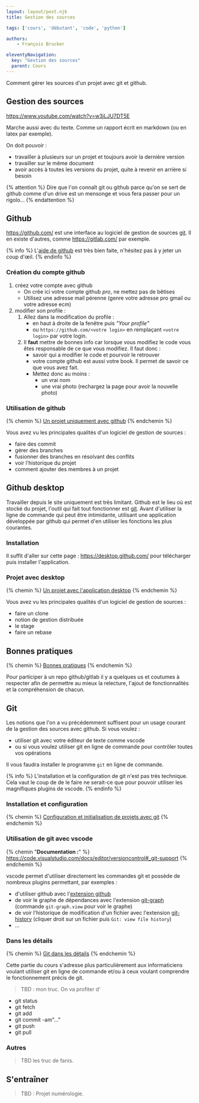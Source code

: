 ```yaml
---
layout: layout/post.njk 
title: Gestion des sources

tags: ['cours', 'débutant', 'code', 'python']

authors:
    - François Brucker

eleventyNavigation:
  key: "Gestion des sources"
  parent: Cours
---
```


<!-- début résumé -->

Comment gérer les sources d'un projet avec git et github.

<!-- fin résumé -->

## Gestion des sources

https://www.youtube.com/watch?v=w3jLJU7DT5E

Marche aussi avec du texte. Comme un rapport écrit en markdown (ou en latex par exemple).

On doit pouvoir :

* travailler à plusieurs sur un projet et toujours avoir la dernière version
* travailler sur le même document
* avoir accès à toutes les versions du projet, quite à revenir en arrière si besoin

{% attention %}
Dire que l'on connaît git ou github parce qu'on se sert de github comme d'un drive est un mensonge et vous fera passer pour un rigolo...
{% endattention %}

## Github

<https://github.com/> est une interface au logiciel de gestion de sources [git](https://fr.wikipedia.org/wiki/Git). Il en existe d'autres, comme <https://gitlab.com/> par exemple.

{% info %}
L'[aide de github](https://docs.github.com/en/get-started) est très bien faite, n'hésitez pas à y jeter un coup d'œil.
{% endinfo %}

### Création du compte github

1. créez votre compte avec github
   * On crée ici votre compte github *pro*, ne mettez pas de bêtises
   * Utilisez une adresse mail pérenne (genre votre adresse pro gmail ou votre adresse ecm)
2. modifier son profile :
   1. Allez dans la modification du profile :
      * en haut à droite de la fenêtre puis *"Your profile"*
      * ou `https://github.com/<votre login>` en remplaçant `<votre login>` par votre login.
   2. Il **faut** mettre de bonnes info car lorsque vous modifiez le code vous êtes responsable de ce que vous modifiez. Il faut donc :
       * savoir qui a modifier le code et pourvoir le retrouver
       * votre compte github est aussi votre book. Il permet de savoir ce que vous avez fait.
       * Mettez donc au moins :
         * un vrai nom
         * une vrai photo (rechargez la page pour avoir la nouvelle photo)

### Utilisation de github

{% chemin %}
[Un projet uniquement avec github](projet-github)
{% endchemin %}

Vous avez vu les principales qualités d'un logiciel de gestion de sources :

* faire des commit
* gérer des branches
* fusionner des branches en résolvant des conflits
* voir l'historique du projet
* comment ajouter des membres à un projet

## Github desktop

Travailler depuis le site uniquement est très limitant. Github est le lieu où est stocké du projet, l'outil qui fait tout fonctionner est [git](https://fr.wikipedia.org/wiki/Git). Avant d'utiliser la ligne de commande qui peut être intimidante, utilisant une application développée par github qui permet d'en utiliser les fonctions les plus courantes.

### Installation

Il suffit d'aller sur cette page : <https://desktop.github.com/> pour télécharger puis installer l'application.

### Projet avec desktop

{% chemin %}
[Un projet avec l'application desktop](projet-github-desktop)
{% endchemin %}

Vous avez vu les principales qualités d'un logiciel de gestion de sources :

* faire un clone
* notion de gestion distribuée
* le stage
* faire un rebase

## Bonnes pratiques

{% chemin %}
[Bonnes pratiques](bonnes-pratiques)
{% endchemin %}

Pour participer à un repo github/gitlab il y a quelques us et coutumes à respecter afin de permettre au mieux la relecture, l'ajout de fonctionnalités et la compréhension de chacun.

## Git

Les notions que l'on a vu précédemment suffisent pour un usage courant de la gestion des sources avec github. Si vous voulez :

* utiliser git avec votre éditeur de texte comme vscode
* ou si vous voulez utiliser git en ligne de commande pour contrôler toutes vos opérations

Il vous faudra installer le programme `git` en ligne de commande.

{% info %}
L'installation et la configuration de git n'est pas très technique. Cela vaut le coup de de le faire ne serait-ce que pour pouvoir utiliser les magnifiques plugins de vscode.
{% endinfo %}

### Installation et configuration

{% chemin %}
[Configuration et initialisation de projets avec git](git-init)
{% endchemin %}

### Utilisation de git avec vscode

{% chemin "**Documentation :**" %}
<https://code.visualstudio.com/docs/editor/versioncontrol#_git-support>
{% endchemin %}

vscode permet d'utiliser directement les commandes git et possède de nombreux plugins permettant, par exemples :

* d'utiliser github avec l'[extension github](https://code.visualstudio.com/docs/editor/github)
* de voir le graphe de dépendances avec l'extension [git-graph](https://marketplace.visualstudio.com/items?itemName=mhutchie.git-graph) (commande `git-graph.view` pour voir le graphe)
* de voir l'historique de modification d'un fichier avec l'extension [git-history](https://marketplace.visualstudio.com/items?itemName=donjayamanne.githistory) (cliquer droit sur un fichier puis `Git: view file history`)
* ...

### Dans les détails

{% chemin %}
[Git dans les détails](./git)
{% endchemin %}

Cette partie du cours s'adresse plus particulièrement aux informaticiens voulant utiliser git en ligne de commande et/ou à ceux voulant comprendre le fonctionnement précis de git.

> TBD : mon truc.
On va profiter d'

* git status
* git fetch
* git add
* git commit -am"..."
* git push
* git pull

### Autres

> TBD les truc de fanis.

## S'entraîner

> TBD : Projet numérologie.
